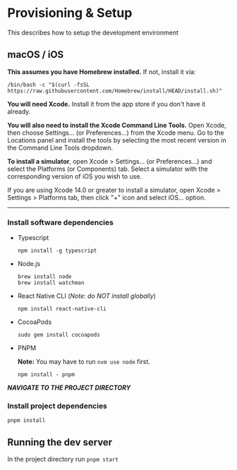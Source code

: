 # Provisioning & Setup
This describes how to setup the development environment

## macOS / iOS
**This assumes you have Homebrew installed.** If not, install it via:

`/bin/bash -c "$(curl -fsSL https://raw.githubusercontent.com/Homebrew/install/HEAD/install.sh)"`

**You will need Xcode.** Install it from the app store if you don't have it already.

**You will also need to install the Xcode Command Line Tools.** Open Xcode, then choose Settings... (or Preferences...) from the Xcode menu. Go to the Locations panel and install the tools by selecting the most recent version in the Command Line Tools dropdown.

**To install a simulator**, open Xcode > Settings... (or Preferences...) and select the Platforms (or Components) tab. Select a simulator with the corresponding version of iOS you wish to use.

If you are using Xcode 14.0 or greater to install a simulator, open Xcode > Settings > Platforms tab, then click "+" icon and select iOS… option.

---
### Install software dependencies
- Typescript

      npm install -g typescript
- Node.js

      brew install node
      brew install watchman
- React Native CLI (*Note: do NOT install globally*)

      npm install react-native-cli

- CocoaPods

      sudo gem install cocoapods

- PNPM

    **Note:** You may have to run `nvm use node` first.

      npm install - pnpm

**_NAVIGATE TO THE PROJECT DIRECTORY_**

### Install project dependencies

    pnpm install

## Running the dev server
In the project directory run `pnpm start`